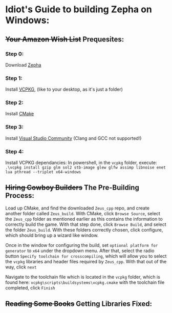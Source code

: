 # Idiot's Guide to building Zepha on Windows:

## ~~Your Amazon Wish List~~ Prequesites:
### Step 0:
Download [Zepha](https://github.com/Aurailus/Zeus_cpp/)
### Step 1:
Install [VCPKG](https://github.com/microsoft/vcpkg), (like to your desktop, as it's just a folder)
### Step 2:
Install [CMake](https://cmake.org/download/)
### Step 3:
Install [Visual Studio Community](https://visualstudio.microsoft.com/vs/community/) (Clang and GCC not supported!)
### Step 4:
Install VCPKG dependancies:
In powershell, in the `vcpkg` folder, execute:
`.\vcpkg install gzip glm sol2 stb-image glew glfw assimp libnoise enet lua pthread --triplet x64-windows`

## ~~Hiring Cowboy Builders~~ The Pre-Building Process:
Load up CMake, and find the downloaded `Zeus_cpp` repo, and create another folder called `Zeus_build`. 
With CMake, click `Browse Source`, select the `Zeus_cpp` folder as mentioned earlier as this contains the information to correctly build the game. With that step done, click `Browse Build`, and select the folder `Zeus_build`. With these folders correctly chosen, click configure, which should bring up a wizard like window.

Once in the window for configuring the build, set `optional platform for generator` to `x64` under the dropdown menu. After that, select the radio button `Specify toolchain for crosscompiling`, which will allow you to select the `vcpkg` libraries and header files required by `Zeus_cpp`. With that out of the way, click `next`

Navigate to the toolchain file which is located in the `vcpkg` folder, which is found here: `vcpkg\scripts\buildsystems\vcpkg.cmake` with the toolchain file completed, click `Finish`

## ~~Reading Some Books~~ Getting Libraries Fixed:
